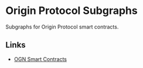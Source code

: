 # Origin Protocol Subgraphs
Subgraphs for Origin Protocol smart contracts.

## Links
- [OGN Smart Contracts](https://etherscan.io/accounts/label/origin-protocol)